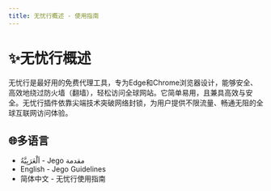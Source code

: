 ```yaml
---
title: 无忧行概述 - 使用指南
---
```


# ✨无忧行概述

无忧行是最好用的免费代理工具，专为Edge和Chrome浏览器设计，能够安全、高效地绕过防火墙（翻墙），轻松访问全球网站。它简单易用，且兼具高效与安全。无忧行插件依靠尖端技术突破网络封锁，为用户提供不限流量、畅通无阻的全球互联网访问体验。

## 🌐多语言

- اَلْعَرَبِيَّةُ‎ - Jego مقدمة
- English - Jego Guidelines
- 简体中文 - 无忧行使用指南 